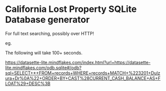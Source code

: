 # California Lost Property SQLite Database generator

For full text searching, possibly over HTTP!

eg.

The following will take 100+ seconds.

https://datasette-lite.mindflakes.com/index.html?url=https://datasette-lite.mindflakes.com/odb.sqlite#/odb?sql=SELECT+*+FROM+records+WHERE+records+MATCH+%223201+Dulzura+Dr%0A%22+ORDER+BY+CAST%28CURRENT_CASH_BALANCE+AS+FLOAT%29+DESC%3B
